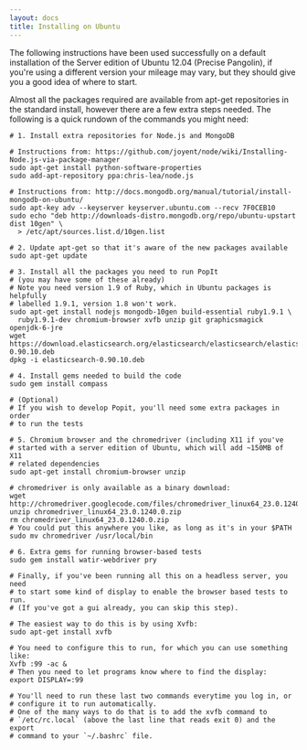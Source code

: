 ```yaml
---
layout: docs
title: Installing on Ubuntu
---
```


The following instructions have been used successfully on a default installation of the Server edition of Ubuntu 12.04 (Precise Pangolin), if you're using a different version your mileage may vary, but they should give you a good idea of where to start.

Almost all the packages required are available from apt-get repositories in the standard install, however there are a few extra steps needed. The following is a quick rundown of the commands you might need:

    # 1. Install extra repositories for Node.js and MongoDB

    # Instructions from: https://github.com/joyent/node/wiki/Installing-Node.js-via-package-manager
    sudo apt-get install python-software-properties
    sudo add-apt-repository ppa:chris-lea/node.js

    # Instructions from: http://docs.mongodb.org/manual/tutorial/install-mongodb-on-ubuntu/
    sudo apt-key adv --keyserver keyserver.ubuntu.com --recv 7F0CEB10
    sudo echo "deb http://downloads-distro.mongodb.org/repo/ubuntu-upstart dist 10gen" \
      > /etc/apt/sources.list.d/10gen.list

    # 2. Update apt-get so that it's aware of the new packages available
    sudo apt-get update

    # 3. Install all the packages you need to run PopIt 
    # (you may have some of these already)
    # Note you need version 1.9 of Ruby, which in Ubuntu packages is helpfully
    # labelled 1.9.1, version 1.8 won't work.
    sudo apt-get install nodejs mongodb-10gen build-essential ruby1.9.1 \
      ruby1.9.1-dev chromium-browser xvfb unzip git graphicsmagick openjdk-6-jre
    wget https://download.elasticsearch.org/elasticsearch/elasticsearch/elasticsearch-0.90.10.deb
    dpkg -i elasticsearch-0.90.10.deb

    # 4. Install gems needed to build the code
    sudo gem install compass 

    # (Optional)
    # If you wish to develop Popit, you'll need some extra packages in order
    # to run the tests

    # 5. Chromium browser and the chromedriver (including X11 if you've 
    # started with a server edition of Ubuntu, which will add ~150MB of X11
    # related dependencies
    sudo apt-get install chromium-browser unzip

    # chromedriver is only available as a binary download:
    wget http://chromedriver.googlecode.com/files/chromedriver_linux64_23.0.1240.0.zip
    unzip chromedriver_linux64_23.0.1240.0.zip
    rm chromedriver_linux64_23.0.1240.0.zip
    # You could put this anywhere you like, as long as it's in your $PATH
    sudo mv chromedriver /usr/local/bin

    # 6. Extra gems for running browser-based tests
    sudo gem install watir-webdriver pry

    # Finally, if you've been running all this on a headless server, you need
    # to start some kind of display to enable the browser based tests to run. 
    # (If you've got a gui already, you can skip this step).
    
    # The easiest way to do this is by using Xvfb:
    sudo apt-get install xvfb

    # You need to configure this to run, for which you can use something like:
    Xvfb :99 -ac &
    # Then you need to let programs know where to find the display:
    export DISPLAY=:99

    # You'll need to run these last two commands everytime you log in, or 
    # configure it to run automatically. 
    # One of the many ways to do that is to add the xvfb command to 
    # `/etc/rc.local` (above the last line that reads exit 0) and the export 
    # command to your `~/.bashrc` file.

